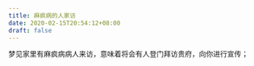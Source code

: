 ```yaml
---
title: 麻疯病的人家访
date: 2020-02-15T20:54:12+08:00
draft: false
---
```


梦见家里有麻疯病病人来访，意味着将会有人登门拜访贵府，向你进行宣传；